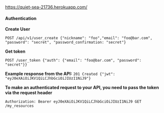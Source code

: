 https://quiet-sea-21736.herokuapp.com/

#### Authentication

**Create User**

`POST /api/v1/user_create {"nickname": "foo","email": "foo@bar.com", "password": "secret", "password_confirmation: "secret"}`

**Get token**

`POST /user_token
 {"auth": {"email": "foo@bar.com", "password": "secret"}}`

**Example response from the API:**
`201 Created
 {"jwt": "eyJ0eXAiOiJKV1QiLCJhbGciOiJIUzI1NiJ9"}`
 
**To make an authenticated request to your API, you need to pass the token via the request header**
 
`Authorization: Bearer eyJ0eXAiOiJKV1QiLCJhbGciOiJIUzI1NiJ9
 GET /my_resources`
  
